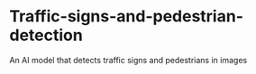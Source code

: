 # Traffic-signs-and-pedestrian-detection
An AI model that detects traffic signs and pedestrians in images
